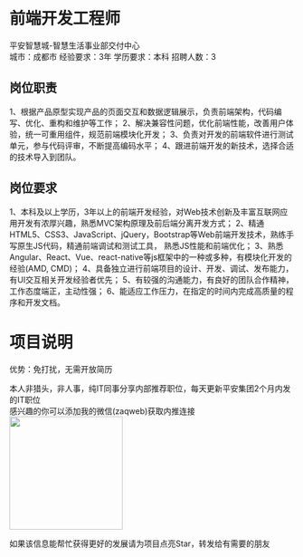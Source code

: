 # 前端开发工程师
平安智慧城-智慧生活事业部交付中心  
城市：成都市 经验要求：3年 学历要求：本科  招聘人数：3

## 岗位职责
1、根据产品原型实现产品的页面交互和数据逻辑展示，负责前端架构，代码编写、优化、重构和维护等工作；
   2、解决兼容性问题，优化前端性能，改善用户体验，统一可重用组件，规范前端模块化开发；
   3、负责对开发的前端软件进行测试单元，参与代码评审，不断提高编码水平；
   4、跟进前端开发的新技术，选择合适的技术导入到团队。

## 岗位要求
1、本科及以上学历，3年以上的前端开发经验，对Web技术创新及丰富互联网应用开发有浓厚兴趣，熟悉MVC架构原理及前后端分离开发方式；
   2、精通HTML5、CSS3、JavaScript、jQuery，Bootstrap等Web前端开发技术，熟练手写原生JS代码，精通前端调试和测试工具， 熟悉JS性能和前端优化；
   3、熟悉Angular、React、Vue、react-native等js框架中的一种或多种，有模块化开发的经验(AMD, CMD)；
   4、具备独立进行前端项目的设计、开发、调试、发布能力，有UI交互相关开发经验者优先；
   5、有较强的沟通能力，有良好的团队合作精神，工作态度端正，主动性强；
   6、能适应工作压力，在指定的时间内完成高质量的程序和开发文档。

# 项目说明

优势：免打扰，无需开放简历

本人非猎头，非人事，纯IT同事分享内部推荐职位，每天更新平安集团2个月内发的IT职位  
感兴趣的你可以添加我的微信(zaqweb)获取内推连接  
<img src="https://github.com/zaqweb/PA-IT-JOBS/blob/master/WechatICode.jpeg"  height="200" width="200">

如果该信息能帮忙获得更好的发展请为项目点亮Star，转发给有需要的朋友




